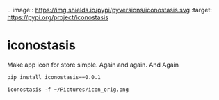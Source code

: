 .. image:: https://img.shields.io/pypi/pyversions/iconostasis.svg
   :target: https://pypi.org/project/iconostasis

# iconostasis
Make app icon for store simple. Again and again. And Again


```pip install iconostasis==0.0.1```

```iconostasis -f ~/Pictures/icon_orig.png```